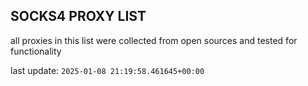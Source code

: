 ## SOCKS4 PROXY LIST

all proxies in this list were collected from open sources and tested for functionality

last update: `2025-01-08 21:19:58.461645+00:00`